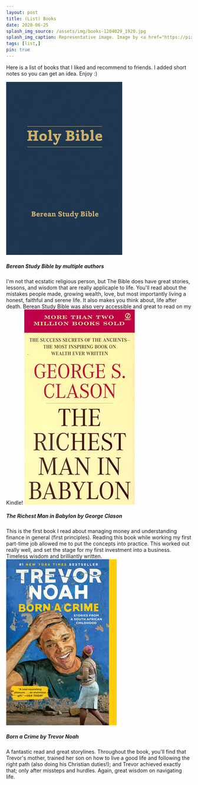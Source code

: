 ```yaml
---
layout: post
title: (List) Books
date: 2020-06-25
splash_img_source: /assets/img/books-1204029_1920.jpg
splash_img_caption: Representative image. Image by <a href="https://pixabay.com/users/luboshouska-198496/">LubosHouska</a> on Pixabay.
tags: [list,]
pin: true
---
```

Here is a list of books that I liked and recommend to friends. I added short notes so you can get an idea. Enjoy :)

<img class="book" src="/assets/img/books/bible.jpg" alt="Book cover">

<h5>Berean Study Bible by multiple authors</h5>
I'm not that ecstatic religious person, but The Bible does have great stories, lessons, and wisdom that are really applicaple to life. You'll read about the mistakes people made, growing wealth, love, but most importantly living a honest, faithful and serene life. It also makes you think about, life after death. Berean Study Bible was also very accessible and great to read on my Kindle!

<img class="book" src="/assets/img/books/babylon.jpg" alt="Book cover">

<h5>The Richest Man in Babylon by George Clason</h5>
This is the first book I read about managing money and understanding finance in general (first principles). Reading this book while working my first part-time job allowed me to put the concepts into practice. This worked out really well, and set the stage for my first investment into a business. Timeless wisdom and brilliantly written. 

<img class="book" src="/assets/img/books/born_a_crime.jpeg" alt="Book cover">

<h5>Born a Crime by Trevor Noah</h5>
A fantastic read and great storylines. Throughout the book, you'll find that Trevor's mother, trained her son on how to live a good life and following the right path (also doing his Christian duties!); and Trevor achieved exactly that; only after missteps and hurdles. Again, great wisdom on navigating life. 

